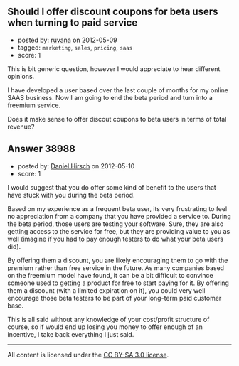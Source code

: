## Should I offer discount coupons for beta users when turning to paid service

- posted by: [ruvana](https://stackexchange.com/users/-1/17891-ruvana) on 2012-05-09
- tagged: `marketing`, `sales`, `pricing`, `saas`
- score: 1

This is bit generic question, however I would appreciate to hear different opinions.

I have developed a user based over the last couple of months for my online SAAS business. Now I am going to end the beta period and turn into a freemium service.

Does it make sense to offer discout coupons to beta users in terms of total revenue?


## Answer 38988

- posted by: [Daniel Hirsch](https://stackexchange.com/users/-1/17911-daniel-hirsch) on 2012-05-10
- score: 1

I would suggest that you do offer some kind of benefit to the users that have stuck with you during the beta period. 

Based on my experience as a frequent beta user, its very frustrating to feel no appreciation from a company that you have provided a service to. During the beta period, those users are testing your software. Sure, they are also getting access to the service for free, but they are providing value to you as well (imagine if you had to pay enough testers to do what your beta users did). 

By offering them a discount, you are likely encouraging them to go with the premium rather than free service in the future. As many companies based on the freemium model have found, it can be a bit difficult to convince someone used to getting a product for free to start paying for it. By offering them a discount (with a limited expiration on it), you could very well encourage those beta testers to be part of your long-term paid customer base. 

This is all said without any knowledge of your cost/profit structure of course, so if would end up losing you money to offer enough of an incentive, I take back everything I just said. 



---

All content is licensed under the [CC BY-SA 3.0 license](https://creativecommons.org/licenses/by-sa/3.0/).
